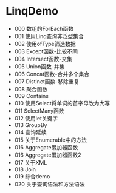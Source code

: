 # LinqDemo
* 000 数组的ForEach函数
* 001 使用Linq查询非泛型集合
* 002 使用ofType筛选数据
* 003 Except函数-比较不同
* 004 Intersect函数-交集
* 005 Union函数-并集
* 006 Concat函数-合并多个集合
* 007 Distinct函数-移除重复
* 008 聚合函数
* 009 Contains
* 010 使用Select将单词的首字母改为大写
* 011 SelectMany函数
* 012 使用let关键字
* 013 GroupBy
* 014 查询延续
* 015 关于Enumerable中的方法
* 016 Aggregate累加器函数
* 016 Aggregate累加器函数2
* 017 关于XML
* 018 Join
* 019 综合demo
* 020 关于查询语法和方法语法